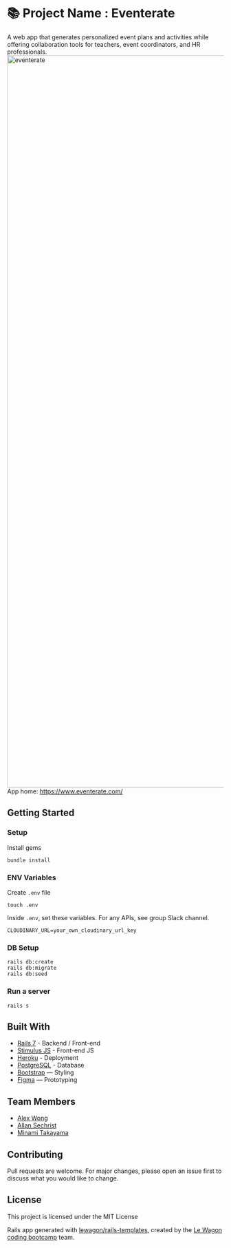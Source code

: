 # 📚 Project Name : Eventerate
A web app that generates personalized event plans and activities while offering collaboration tools for teachers, event coordinators, and HR professionals.
<img width="1701" alt="eventerate" src="https://github.com/user-attachments/assets/93a4a83a-2d8e-4c55-8b31-b842e6038b68" />
App home: https://www.eventerate.com/

## Getting Started
### Setup

Install gems
```
bundle install
```

### ENV Variables
Create `.env` file
```
touch .env
```
Inside `.env`, set these variables. For any APIs, see group Slack channel.
```
CLOUDINARY_URL=your_own_cloudinary_url_key
```

### DB Setup
```
rails db:create
rails db:migrate
rails db:seed
```

### Run a server
```
rails s
```

## Built With
- [Rails 7](https://guides.rubyonrails.org/) - Backend / Front-end
- [Stimulus JS](https://stimulus.hotwired.dev/) - Front-end JS
- [Heroku](https://heroku.com/) - Deployment
- [PostgreSQL](https://www.postgresql.org/) - Database
- [Bootstrap](https://getbootstrap.com/) — Styling
- [Figma](https://www.figma.com) — Prototyping

## Team Members
- [Alex Wong](https://github.com/Munkleson)
- [Allan Sechrist](https://github.com/AllanSechrist)
- [Minami Takayama](https://github.com/minami-77)

## Contributing
Pull requests are welcome. For major changes, please open an issue first to discuss what you would like to change.

## License
This project is licensed under the MIT License

Rails app generated with [lewagon/rails-templates](https://github.com/lewagon/rails-templates), created by the [Le Wagon coding bootcamp](https://www.lewagon.com) team.
